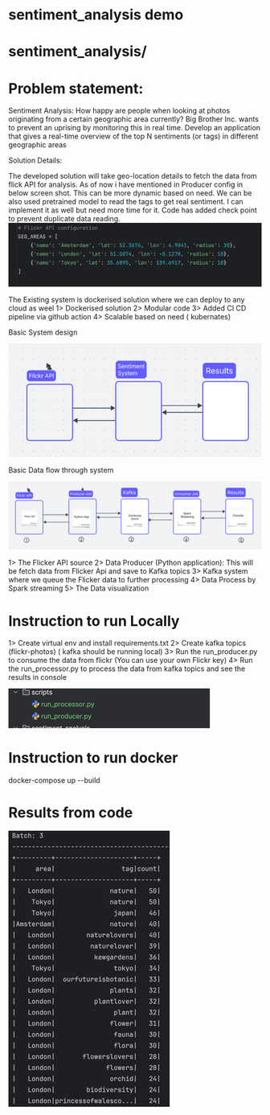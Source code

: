 # sentiment_analysis demo



# sentiment_analysis/

 # Problem statement: 

Sentiment Analysis: How happy are people when looking at photos originating from a certain
geographic area currently? Big Brother Inc. wants to prevent an uprising by monitoring this in real
time. Develop an application that gives a real-time overview of the top N sentiments (or tags)
in different geographic areas

Solution Details:

The developed solution will take geo-location details to fetch the data from flick API for analysis. 
As of now i have mentioned in Producer config in below screen shot. This can be more dynamic based on need. 
We can be also used pretrained model to read the tags to get real sentiment. I can implement it as well but need more time for it.
Code has added check point to prevent duplicate data reading.
![img_4.png](img_4.png)



The Existing system is dockerised solution where we can deploy to any cloud as weel
1> Dockerised solution
2> Modular code
3> Added CI CD pipeline via github action
4> Scalable based on need ( kubernates)


Basic System design

![img_1.png](img_1.png)


Basic Data flow through system

![img_2.png](img_2.png)

1> The Flicker API source
2> Data Producer (Python application): This will be fetch data from Flicker Api and save to Kafka topics
3> Kafka system where we queue the Flicker data to further processing
4> Data Process by Spark streaming
5> The Data visualization

# Instruction to run Locally

1> Create virtual env and install requirements.txt
2> Create kafka topics (flickr-photos) ( kafka should be running local)
3> Run the run_producer.py to consume the data from flickr (You can use your own Flickr key)
4> Run the run_processor.py to process the data from kafka topics and see the results in console

![img.png](img.png)


# Instruction to run docker
docker-compose up --build


# Results from code

![img_3.png](img_3.png)